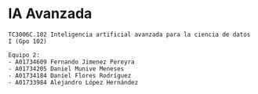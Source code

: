 # IA Avanzada
    TC3006C.102 Inteligencia artificial avanzada para la ciencia de datos I (Gpo 102)
    
    Equipo 2:
    - A01734609 Fernando Jimenez Pereyra
    - A01734205 Daniel Munive Meneses
    - A01734184 Daniel Flores Rodríguez
    - A01733984 Alejandro López Hernández
